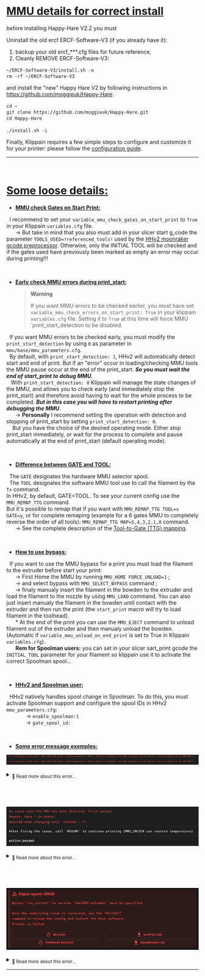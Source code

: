 # <u>**MMU details for correct install**</u>
before installing Happy-Hare V2.2 you must

Uninstall the old ercf ERCF-Software-V3 (if you already have it):
1. backup your old ercf_***.cfg files for future reference,
1. Cleanly REMOVE ERCF-Software-V3:
```
~/ERCF-Software-V3/install.sh -u
rm -rf ~/ERCF-Software-V3
```

and install the "new" Happy Hare V2 by following instructions in https://github.com/moggieuk/Happy-Hare:
```
cd ~
git clone https://github.com/moggieuk/Happy-Hare.git
cd Happy-Hare

./install.sh -i
```

Finally, Klippain requires a few simple steps to configure and customize it for your printer: please follow the [configuration guide](./configuration.md).

----
‎ 
# <u>**Some loose details:**</u>

- <u>**MMU check Gates on Start Print:**</u>

&nbsp;&nbsp;I recommend to set your `variable_mmu_check_gates_on_start_print` to `True` in your Klippain `variables.cfg` file.  
&nbsp;&nbsp;&nbsp;&nbsp;&nbsp;&nbsp;-> But take in mind that you also must add in your slicer start g_code the parameter `TOOLS_USED=!referenced_tools!` used by the [HHv2 moonraker gcode preprocessor](https://github.com/moggieuk/Happy-Hare/blob/main/doc/gcode_preprocessing.md). Otherwise, only the INITIAL TOOL will be checked and if the gates used have previously been marked as empty an error may occur during printing!!!

‎ 

- <u>**Early check MMU errors during print_start:**</u>

  > **Warning**
  >
  > If you want MMU errors to be checked earlier, you must have set `variable_mmu_check_errors_on_start_print: True` in your klippain `variables.cfg` file. Setting it to `True` at this time will force MMU `print_start_detection to be disabled.  

&nbsp;&nbsp;If you want MMU errors to be checked early, you must modify the `print_start_detection` by using `0` as parameter in `mmu/base/mmu_parameters.cfg`.  
&nbsp;&nbsp;By default, with `print_start_detection: 1`, HHv2 will automatically detect start and end of print. But if an "error" occur in loading/checking MMU tools the MMU pause occur at the end of the print_start. ***So you must wait the end of start_print to debug MMU***.  
&nbsp;&nbsp; With `print_start_detection: 0` Klippain will manage the state changes of the MMU, and allows you to check early (and immediately stop the print_start) and therefore avoid having to wait for the whole process to be completed. ***But in this case you will have to restart printing after debugging the MMU***.  
&nbsp;&nbsp;&nbsp;&nbsp;&nbsp;&nbsp;-> **Personally** I recommend setting the operation with detection and stopping of print_start by setting `print_start_detection: 0`.  
&nbsp;&nbsp;&nbsp;&nbsp;But you have the choice of the desired operating mode. Either stop print_start immediately, or wait for the process to complete and pause automatically at the end of print_start (default operating mode).

‎ 

- <u>**Difference between GATE and TOOL:**</u>

&nbsp;&nbsp;The `GATE` designates the hardware MMU selector spool.  
&nbsp;&nbsp;The `TOOL` designates the software MMU tool use to call the filament by the `Tx` command.  
In HHv2, by default, GATE=TOOL. To see your current config use the `MMU_REMAP_TTG` command.  
But it's possible to remap that if you want with `MMU_REMAP_TTG TOOL=x GATE=y`, or for complete remaping (example for a 6 gates MMU to completely reverse the order of all tools): `MMU_REMAP_TTG MAP=5,4,3,2,1,0` command.  
&nbsp;&nbsp;&nbsp;&nbsp;&nbsp;&nbsp;-> See the complete description of the [Tool-to-Gate (TTG) mapping](https://github.com/moggieuk/Happy-Hare/blob/main/README.md#3-tool-to-gate-ttg-mapping).

‎ 

- <u>**How to use bypass:**</u>

&nbsp;&nbsp;If you want to use the MMU bypass for a print you must load the filament to the extruder before start your print:  
&nbsp;&nbsp;&nbsp;&nbsp;&nbsp;&nbsp;-> First Home the MMU by running `MMU_HOME FORCE_UNLOAD=1` ;  
&nbsp;&nbsp;&nbsp;&nbsp;&nbsp;&nbsp;-> and select bypass with `MMU_SELECT_BYPASS` command ;  
&nbsp;&nbsp;&nbsp;&nbsp;&nbsp;&nbsp;-> finaly manualy insert the filament in the bowden to the extruder and load the filament to the nozzle by using `MMU_LOAD` command. You can also just insert manualy the filament in the bowden until contact with the extruder and then run the print (the `start_print` macro will try to load filament in the toolhead).  
&nbsp;&nbsp;&nbsp;&nbsp;&nbsp;&nbsp;* At the end of the print you can use the `MMU_EJECT` command to unload filament out of the extruder and then manualy unload the bowden. (Automatic if `variable_mmu_unload_on_end_print` is set to True in Klippain `variables.cfg`).  
&nbsp;&nbsp;&nbsp;&nbsp;&nbsp;&nbsp;**Rem for Spoolman users:** you can set in your slicer sart_print gcode the `INITIAL_TOOL` parameter for your filament so klippain use it to activate the correct Spoolman spool...

‎ 

- <u>**HHv2 and Spoolman user:**</u>

&nbsp;&nbsp;HHv2 natively handles spool change in Spoolman. To do this, you must activate Spoolman support and configure the spool IDs in HHv2 `mmu_parameters.cfg`:  
&nbsp;&nbsp;&nbsp;&nbsp;&nbsp;&nbsp;&nbsp;&nbsp;&nbsp;&nbsp;&nbsp;&nbsp;&nbsp;-> `enable_spoolman:1`  
&nbsp;&nbsp;&nbsp;&nbsp;&nbsp;&nbsp;&nbsp;&nbsp;&nbsp;&nbsp;&nbsp;&nbsp;&nbsp;-> `gate_spool_id:`

‎ 

- <u>**Some error message exemples:**</u>

![img](images/mmu/check_mmu_variables.png)  
<details>
<summary><sub>🔸 Read more about this error...</sub></summary>

&nbsp;&nbsp;If you have this message at bootup in the console you must check your Klippain variables in `variables.cfg` !!! 

    - variable_mmu_force_homing_in_start_print: True or False
    - variable_mmu_unload_on_cancel_print: True or False
    - variable_mmu_unload_on_end_print: True or False
    - variable_mmu_check_gates_on_start_print: True or False
    - variable_mmu_check_errors_on_start_print: True or False

</details>

‎ 
----
![img](images/mmu/HHv2emptygate.png)  
<details>
<summary><sub>🔸 Read more about this error...</sub></summary>

&nbsp;&nbsp;If the gate is "correctly" loaded and this error appears, this is generally due to the fact that the gate was previously marked as empty and its state has not been updated.
To correct during print for example you can use the command: `MMU_GATE_MAP GATE=1 AVAILABLE=1` (adapt for your GATE number...)

&nbsp;&nbsp;A good practice is to check the gates state after make changes in filaments with the command `MMU_GATE_MAP` to be sure all your setup is correct.  
The command `MMU_CHECK_GATE` can update the MAP for all MMU gates. But you can also use for exemple `MMU_CHECK_GATE TOOLS=0,2,5` to check and update only tools 0, 2 and 5 or `MMU_CHECK_GATE GATES=0,2,5` to check and update only gates 0, 2 and 5.

</details>

‎ 
----
![img](images/mmu/HHv2_error_tmc.png)  
<details>
<summary><sub>🔸 Read more about this error...</sub></summary>

&nbsp;&nbsp;After installing HHv2 or upgrade it if you have this error, you must check and modify your Klippain `mcu.cfg` file to uncomment the correct line in the EXTRUDER DRIVER section:

![img](images/mmu/HHv2_mcu_tmc.png)

</details>

----